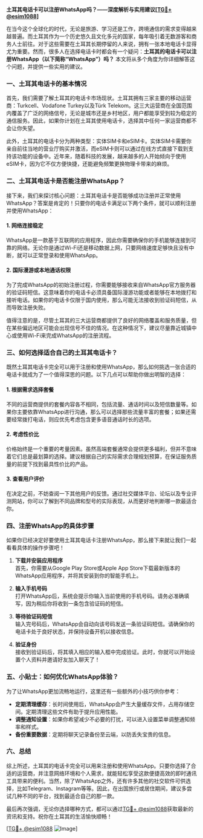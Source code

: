 **土耳其电话卡可以注册WhatsApp吗？——深度解析与实用建议[[TG💪+ @esim1088](https://t.me/s/esim1088)]**

在当今这个全球化的时代，无论是旅游、学习还是工作，跨境通信的需求变得越来越普遍。而土耳其作为一个历史悠久且文化多元的国家，每年吸引着无数游客和商务人士前往。对于这些需要在土耳其长期停留的人来说，拥有一张本地电话卡显得尤为重要。然而，很多人在选择电话卡时都会有一个疑问：**土耳其的电话卡可以注册WhatsApp（以下简称“WhatsApp”）吗？** 本文将从多个角度为你详细解答这个问题，并提供一些实用的建议。

### 一、土耳其电话卡的基本情况

首先，我们需要了解土耳其的电话卡市场现状。土耳其拥有三家主要的移动运营商：Turkcell、Vodafone Turkey以及Türk Telekom。这三大运营商在全国范围内覆盖了广泛的网络信号，无论是城市还是乡村地区，用户都能享受到较为稳定的通信服务。因此，如果你计划在土耳其使用电话卡，选择其中任何一家运营商都不会让你失望。

此外，土耳其的电话卡分为两种类型：实体SIM卡和eSIM卡。实体SIM卡需要你亲自前往当地的营业厅购买并激活，而eSIM卡则可以通过在线方式直接下载到支持该功能的设备中。近年来，随着科技的发展，越来越多的人开始倾向于使用eSIM卡，因为它不仅方便快捷，还能避免频繁更换物理卡带来的麻烦。

### 二、土耳其电话卡是否能注册WhatsApp？

接下来，我们来探讨核心问题：土耳其电话卡是否能够成功注册并正常使用WhatsApp？答案是肯定的！只要你的电话卡满足以下两个条件，就可以顺利注册并使用WhatsApp：

#### 1. 网络连接稳定
WhatsApp是一款基于互联网的应用程序，因此你需要确保你的手机能够连接到可靠的网络。无论你是通过Wi-Fi还是移动数据上网，只要网络速度足够快且没有中断，就可以正常登录和使用WhatsApp。

#### 2. 国际漫游或本地通话权限
为了完成WhatsApp的初始注册过程，你需要能够接收来自WhatsApp官方服务器的验证码短信。这意味着你的电话卡必须具备国际漫游功能或者能够在本地拨打和接听电话。如果你的电话卡仅限于国内使用，那么可能无法接收到验证码短信，从而导致注册失败。

值得注意的是，尽管土耳其的三大运营商都提供了良好的网络覆盖和服务质量，但在某些偏远地区可能会出现信号不佳的情况。在这种情况下，建议尽量靠近城镇中心或使用Wi-Fi来完成WhatsApp的注册流程。

### 三、如何选择适合自己的土耳其电话卡？

既然土耳其电话卡完全可以用于注册和使用WhatsApp，那么如何挑选一张合适的电话卡就成为了一个值得深思的问题。以下几点可以帮助你做出明智的选择：

#### 1. 根据需求选择套餐
不同的运营商提供的套餐内容各不相同，包括流量、通话时间以及短信数量等。如果你主要依靠WhatsApp进行沟通，那么可以选择那些流量丰富的套餐；如果还需要经常拨打电话，则应优先考虑包含更多语音通话时长的选项。

#### 2. 考虑性价比
价格始终是一个重要的考量因素。虽然高端套餐通常会提供更多福利，但并不意味着它们总是最划算的选择。建议根据自己的实际需求合理规划预算，在保证服务质量的前提下找到最具性价比的产品。

#### 3. 查看用户评价
在决定之前，不妨查阅一下其他用户的反馈。通过社交媒体平台、论坛以及专业评测网站，你可以了解到不同品牌和型号的实际表现，从而更好地判断哪一款最适合你。

### 四、注册WhatsApp的具体步骤

如果你已经决定好要使用土耳其电话卡注册WhatsApp，那么接下来就让我们一起看看具体的操作步骤吧！

1. **下载并安装应用程序**  
   首先，你需要从Google Play Store或Apple App Store下载最新版本的WhatsApp应用程序，并将其安装到你的智能手机上。

2. **输入手机号码**  
   打开WhatsApp后，系统会提示你输入当前使用的手机号码。请务必准确填写，因为稍后你将收到一条包含验证码的短信。

3. **等待验证码短信**  
   输入完号码后，WhatsApp会自动向该号码发送一条验证码短信。请确保你的电话卡处于良好状态，并保持设备开机以接收信息。

4. **验证身份**  
   接收到验证码后，将其填入相应的输入框中完成验证。此时，你就可以开始设置个人资料并邀请好友加入聊天了！

### 五、小贴士：如何优化WhatsApp体验？

为了让WhatsApp更加流畅地运行，这里还有一些额外的小技巧供你参考：

- **定期清理缓存**：长时间使用后，WhatsApp会产生大量缓存文件，占用存储空间。定期清理这些文件有助于提升应用性能。
- **调整通知设置**：如果你希望减少不必要的打扰，可以进入设置菜单调整通知频率和样式。
- **备份重要数据**：定期将聊天记录备份至云端，以防丢失宝贵的信息。

### 六、总结

综上所述，土耳其的电话卡完全可以用来注册和使用WhatsApp。只要你选择了合适的运营商，并注意网络环境和个人需求，就能轻松享受这款便捷高效的即时通讯工具带来的便利。当然，除了WhatsApp之外，还有许多其他的社交软件可供选择，比如Telegram、Instagram等等。因此，在出国旅行或居住期间，建议多尝试几种不同的平台，找到最适合自己的那一款。

最后再次强调，无论你选择哪种方式，都可以通过[TG💪+ @esim1088](https://t.me/s/esim1088)获取最新的资讯和支持。祝你在土耳其的生活愉快顺畅！

[[TG💪+ @esim1088](https://t.me/s/esim1088) ![Image](https://i.postimg.cc/4NQfJmqS/Snipaste-2025-05-13-00-14-12.png)]